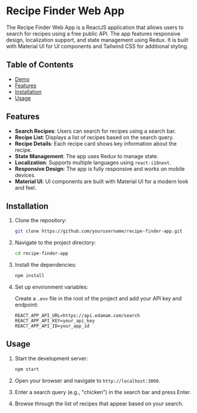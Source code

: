 # Recipe Finder Web App

The Recipe Finder Web App is a ReactJS application that allows users to search for recipes using a free public API. The app features responsive design, localization support, and state management using Redux. It is built with Material UI for UI components and Tailwind CSS for additional styling.

## Table of Contents

- [Demo](#demo)
- [Features](#features)
- [Installation](#installation)
- [Usage](#usage)

## Features

- **Search Recipes**: Users can search for recipes using a search bar.
- **Recipe List**: Displays a list of recipes based on the search query.
- **Recipe Details**: Each recipe card shows key information about the recipe.
- **State Management**: The app uses Redux to manage state.
- **Localization**: Supports multiple languages using `react-i18next`.
- **Responsive Design**: The app is fully responsive and works on mobile devices.
- **Material UI**: UI components are built with Material UI for a modern look and feel.

## Installation

1. Clone the repository:

   ```bash
   git clone https://github.com/yourusername/recipe-finder-app.git
   ```

2. Navigate to the project directory:

   ```bash
   cd recipe-finder-app
   ```

3. Install the dependencies:

   ```bash
   npm install
   ```

4. Set up environment variables:

   Create a `.env` file in the root of the project and add your API key and endpoint:

   ```env
   REACT_APP_API_URL=https://api.edamam.com/search
   REACT_APP_API_KEY=your_api_key
   REACT_APP_API_ID=your_app_id
   ```

## Usage

1. Start the development server:

   ```bash
   npm start
   ```

2. Open your browser and navigate to `http://localhost:3000`.

3. Enter a search query (e.g., "chicken") in the search bar and press Enter.

4. Browse through the list of recipes that appear based on your search.

